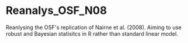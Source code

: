 # Reanalys_OSF_N08
Reanlysing the OSF's replication of Nairne et al. (2008). Aiming to use robust and Bayesian statisitcs in R rather than standard linear model.
